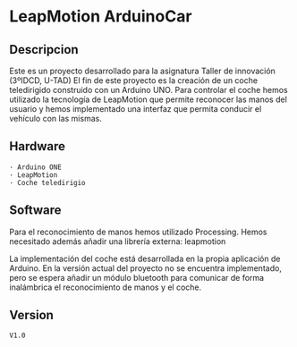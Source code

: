 # LeapMotion ArduinoCar
  
## Descripcion
   Este es un proyecto desarrollado para la asignatura Taller de innovación (3ºIDCD, U-TAD) El fin de este proyecto es la creación de un coche teledirigido construido con un Arduino UNO. Para controlar el coche hemos utilizado la tecnología de LeapMotion que permite reconocer las manos del usuario y hemos implementado una interfaz que permita conducir el vehículo con las mismas.
   
## Hardware
    · Arduino ONE
    · LeapMotion
    · Coche teledirigio
    
## Software
Para el reconocimiento de manos hemos utilizado Processing. Hemos necesitado además añadir una librería externa: leapmotion

La implementación del coche está desarrollada en la propia aplicación de Arduino.
En la versión actual del proyecto no se encuentra implementado, pero se espera añadir un módulo bluetooth para comunicar de forma inalámbrica el reconocimiento de manos y el coche.

## Version
    V1.0
